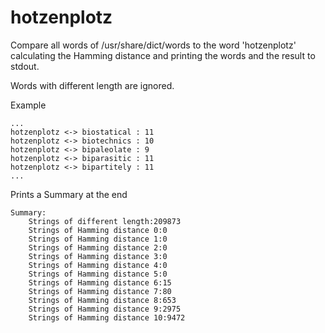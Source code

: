 # hotzenplotz

Compare all words of /usr/share/dict/words to the word 'hotzenplotz'
calculating the Hamming distance and printing the words and the result to
stdout.

Words with different length are ignored.

Example
```
...
hotzenplotz <-> biostatical : 11
hotzenplotz <-> biotechnics : 10
hotzenplotz <-> bipaleolate : 9
hotzenplotz <-> biparasitic : 11
hotzenplotz <-> bipartitely : 11
...
```

Prints a Summary at the end
```
Summary:
    Strings of different length:209873
    Strings of Hamming distance 0:0
    Strings of Hamming distance 1:0
    Strings of Hamming distance 2:0
    Strings of Hamming distance 3:0
    Strings of Hamming distance 4:0
    Strings of Hamming distance 5:0
    Strings of Hamming distance 6:15
    Strings of Hamming distance 7:80
    Strings of Hamming distance 8:653
    Strings of Hamming distance 9:2975
    Strings of Hamming distance 10:9472
```
